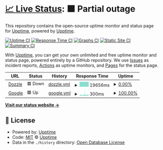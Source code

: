# [📈 Live Status](https://upptime.github.io/upptime): <!--live status--> **🟧 Partial outage**

This repository contains the open-source uptime monitor and status page for [Upptime](https://upptime.js.org), powered by [Upptime](https://github.com/upptime/upptime).

[![Uptime CI](https://github.com/201508876PMH/upptime/workflows/Uptime%20CI/badge.svg)](https://github.com/201508876PMH/upptime/actions?query=workflow%3A%22Uptime+CI%22)
[![Response Time CI](https://github.com/201508876PMH/upptime/workflows/Response%20Time%20CI/badge.svg)](https://github.com/201508876PMH/upptime/actions?query=workflow%3A%22Response+Time+CI%22)
[![Graphs CI](https://github.com/201508876PMH/upptime/workflows/Graphs%20CI/badge.svg)](https://github.com/201508876PMH/upptime/actions?query=workflow%3A%22Graphs+CI%22)
[![Static Site CI](https://github.com/201508876PMH/upptime/workflows/Static%20Site%20CI/badge.svg)](https://github.com/201508876PMH/upptime/actions?query=workflow%3A%22Static+Site+CI%22)
[![Summary CI](https://github.com/201508876PMH/upptime/workflows/Summary%20CI/badge.svg)](https://github.com/201508876PMH/upptime/actions?query=workflow%3A%22Summary+CI%22)

With [Upptime](https://upptime.js.org), you can get your own unlimited and free uptime monitor and status page, powered entirely by a GitHub repository. We use [Issues](https://github.com/upptime/upptime/issues) as incident reports, [Actions](https://github.com/201508876PMH/upptime/actions) as uptime monitors, and [Pages](https://upptime.github.io/upptime) for the status page.

<!--start: status pages-->
<!-- This summary is generated by Upptime (https://github.com/upptime/upptime) -->
<!-- Do not edit this manually, your changes will be overwritten -->
<!-- prettier-ignore -->
| URL | Status | History | Response Time | Uptime |
| --- | ------ | ------- | ------------- | ------ |
| <img alt="" src="https://developer.asustor.com/uploadIcons/0020_117518_1660879946_dozzle_256.png" height="13"> [Dozzle](https://dozzle.pmh-unraid.dk) | 🟥 Down | [dozzle.yml](https://github.com/201508876PMH/upptime/commits/HEAD/history/dozzle.yml) | <details><summary><img alt="Response time graph" src="./graphs/dozzle/response-time-week.png" height="20"> 19656ms</summary><br><a href="https://201508876PMH.github.io/upptime/history/dozzle"><img alt="Response time 4560" src="https://img.shields.io/endpoint?url=https%3A%2F%2Fraw.githubusercontent.com%2F201508876PMH%2Fupptime%2FHEAD%2Fapi%2Fdozzle%2Fresponse-time.json"></a><br><a href="https://201508876PMH.github.io/upptime/history/dozzle"><img alt="24-hour response time 19622" src="https://img.shields.io/endpoint?url=https%3A%2F%2Fraw.githubusercontent.com%2F201508876PMH%2Fupptime%2FHEAD%2Fapi%2Fdozzle%2Fresponse-time-day.json"></a><br><a href="https://201508876PMH.github.io/upptime/history/dozzle"><img alt="7-day response time 19656" src="https://img.shields.io/endpoint?url=https%3A%2F%2Fraw.githubusercontent.com%2F201508876PMH%2Fupptime%2FHEAD%2Fapi%2Fdozzle%2Fresponse-time-week.json"></a><br><a href="https://201508876PMH.github.io/upptime/history/dozzle"><img alt="30-day response time 19647" src="https://img.shields.io/endpoint?url=https%3A%2F%2Fraw.githubusercontent.com%2F201508876PMH%2Fupptime%2FHEAD%2Fapi%2Fdozzle%2Fresponse-time-month.json"></a><br><a href="https://201508876PMH.github.io/upptime/history/dozzle"><img alt="1-year response time 4614" src="https://img.shields.io/endpoint?url=https%3A%2F%2Fraw.githubusercontent.com%2F201508876PMH%2Fupptime%2FHEAD%2Fapi%2Fdozzle%2Fresponse-time-year.json"></a></details> | <details><summary><a href="https://201508876PMH.github.io/upptime/history/dozzle">0.00%</a></summary><a href="https://201508876PMH.github.io/upptime/history/dozzle"><img alt="All-time uptime 52.20%" src="https://img.shields.io/endpoint?url=https%3A%2F%2Fraw.githubusercontent.com%2F201508876PMH%2Fupptime%2FHEAD%2Fapi%2Fdozzle%2Fuptime.json"></a><br><a href="https://201508876PMH.github.io/upptime/history/dozzle"><img alt="24-hour uptime 0.00%" src="https://img.shields.io/endpoint?url=https%3A%2F%2Fraw.githubusercontent.com%2F201508876PMH%2Fupptime%2FHEAD%2Fapi%2Fdozzle%2Fuptime-day.json"></a><br><a href="https://201508876PMH.github.io/upptime/history/dozzle"><img alt="7-day uptime 0.00%" src="https://img.shields.io/endpoint?url=https%3A%2F%2Fraw.githubusercontent.com%2F201508876PMH%2Fupptime%2FHEAD%2Fapi%2Fdozzle%2Fuptime-week.json"></a><br><a href="https://201508876PMH.github.io/upptime/history/dozzle"><img alt="30-day uptime 1.38%" src="https://img.shields.io/endpoint?url=https%3A%2F%2Fraw.githubusercontent.com%2F201508876PMH%2Fupptime%2FHEAD%2Fapi%2Fdozzle%2Fuptime-month.json"></a><br><a href="https://201508876PMH.github.io/upptime/history/dozzle"><img alt="1-year uptime 41.96%" src="https://img.shields.io/endpoint?url=https%3A%2F%2Fraw.githubusercontent.com%2F201508876PMH%2Fupptime%2FHEAD%2Fapi%2Fdozzle%2Fuptime-year.json"></a></details>
| <img alt="" src="https://icons.duckduckgo.com/ip3/google.dk.ico" height="13"> [Google](https://google.dk) | 🟩 Up | [google.yml](https://github.com/201508876PMH/upptime/commits/HEAD/history/google.yml) | <details><summary><img alt="Response time graph" src="./graphs/google/response-time-week.png" height="20"> 300ms</summary><br><a href="https://201508876PMH.github.io/upptime/history/google"><img alt="Response time 273" src="https://img.shields.io/endpoint?url=https%3A%2F%2Fraw.githubusercontent.com%2F201508876PMH%2Fupptime%2FHEAD%2Fapi%2Fgoogle%2Fresponse-time.json"></a><br><a href="https://201508876PMH.github.io/upptime/history/google"><img alt="24-hour response time 294" src="https://img.shields.io/endpoint?url=https%3A%2F%2Fraw.githubusercontent.com%2F201508876PMH%2Fupptime%2FHEAD%2Fapi%2Fgoogle%2Fresponse-time-day.json"></a><br><a href="https://201508876PMH.github.io/upptime/history/google"><img alt="7-day response time 300" src="https://img.shields.io/endpoint?url=https%3A%2F%2Fraw.githubusercontent.com%2F201508876PMH%2Fupptime%2FHEAD%2Fapi%2Fgoogle%2Fresponse-time-week.json"></a><br><a href="https://201508876PMH.github.io/upptime/history/google"><img alt="30-day response time 296" src="https://img.shields.io/endpoint?url=https%3A%2F%2Fraw.githubusercontent.com%2F201508876PMH%2Fupptime%2FHEAD%2Fapi%2Fgoogle%2Fresponse-time-month.json"></a><br><a href="https://201508876PMH.github.io/upptime/history/google"><img alt="1-year response time 273" src="https://img.shields.io/endpoint?url=https%3A%2F%2Fraw.githubusercontent.com%2F201508876PMH%2Fupptime%2FHEAD%2Fapi%2Fgoogle%2Fresponse-time-year.json"></a></details> | <details><summary><a href="https://201508876PMH.github.io/upptime/history/google">100.00%</a></summary><a href="https://201508876PMH.github.io/upptime/history/google"><img alt="All-time uptime 99.99%" src="https://img.shields.io/endpoint?url=https%3A%2F%2Fraw.githubusercontent.com%2F201508876PMH%2Fupptime%2FHEAD%2Fapi%2Fgoogle%2Fuptime.json"></a><br><a href="https://201508876PMH.github.io/upptime/history/google"><img alt="24-hour uptime 100.00%" src="https://img.shields.io/endpoint?url=https%3A%2F%2Fraw.githubusercontent.com%2F201508876PMH%2Fupptime%2FHEAD%2Fapi%2Fgoogle%2Fuptime-day.json"></a><br><a href="https://201508876PMH.github.io/upptime/history/google"><img alt="7-day uptime 100.00%" src="https://img.shields.io/endpoint?url=https%3A%2F%2Fraw.githubusercontent.com%2F201508876PMH%2Fupptime%2FHEAD%2Fapi%2Fgoogle%2Fuptime-week.json"></a><br><a href="https://201508876PMH.github.io/upptime/history/google"><img alt="30-day uptime 100.00%" src="https://img.shields.io/endpoint?url=https%3A%2F%2Fraw.githubusercontent.com%2F201508876PMH%2Fupptime%2FHEAD%2Fapi%2Fgoogle%2Fuptime-month.json"></a><br><a href="https://201508876PMH.github.io/upptime/history/google"><img alt="1-year uptime 100.00%" src="https://img.shields.io/endpoint?url=https%3A%2F%2Fraw.githubusercontent.com%2F201508876PMH%2Fupptime%2FHEAD%2Fapi%2Fgoogle%2Fuptime-year.json"></a></details>

<!--end: status pages-->

[**Visit our status website →**](https://upptime.github.io/upptime)

## 📄 License

- Powered by: [Upptime](https://github.com/upptime/upptime)
- Code: [MIT](./LICENSE) © [Upptime](https://upptime.js.org)
- Data in the `./history` directory: [Open Database License](https://opendatacommons.org/licenses/odbl/1-0/)
